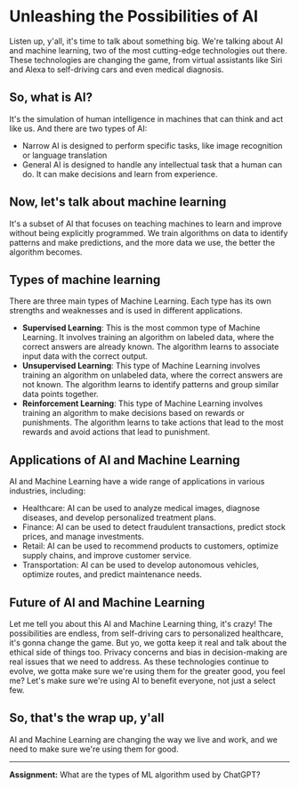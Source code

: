 # Unleashing the Possibilities of AI

Listen up, y'all, it's time to talk about something big. We're talking about AI and machine learning, two of the most cutting-edge technologies out there. These technologies are changing the game, from virtual assistants like Siri and Alexa to self-driving cars and even medical diagnosis.

## So, what is AI?

It's the simulation of human intelligence in machines that can think and act like us. And there are two types of AI: 

- Narrow AI is designed to perform specific tasks, like image recognition or language translation
- General AI is designed to handle any intellectual task that a human can do. It can make decisions and learn from experience.

## Now, let's talk about machine learning

It's a subset of AI that focuses on teaching machines to learn and improve without being explicitly programmed. We train algorithms on data to identify patterns and make predictions, and the more data we use, the better the algorithm becomes.

## Types of machine learning

There are three main types of Machine Learning. Each type has its own strengths and weaknesses and is used in different applications.

- **Supervised Learning**: This is the most common type of Machine Learning. It involves training an algorithm on labeled data, where the correct answers are already known. The algorithm learns to associate input data with the correct output.
- **Unsupervised Learning**: This type of Machine Learning involves training an algorithm on unlabeled data, where the correct answers are not known. The algorithm learns to identify patterns and group similar data points together.
- **Reinforcement Learning**: This type of Machine Learning involves training an algorithm to make decisions based on rewards or punishments. The algorithm learns to take actions that lead to the most rewards and avoid actions that lead to punishment.

## **Applications of AI and Machine Learning**

AI and Machine Learning have a wide range of applications in various industries, including:

- Healthcare: AI can be used to analyze medical images, diagnose diseases, and develop personalized treatment plans.
- Finance: AI can be used to detect fraudulent transactions, predict stock prices, and manage investments.
- Retail: AI can be used to recommend products to customers, optimize supply chains, and improve customer service.
- Transportation: AI can be used to develop autonomous vehicles, optimize routes, and predict maintenance needs.

## **Future of AI and Machine Learning**

Let me tell you about this AI and Machine Learning thing, it's crazy! The possibilities are endless, from self-driving cars to personalized healthcare, it's gonna change the game. But yo, we gotta keep it real and talk about the ethical side of things too. Privacy concerns and bias in decision-making are real issues that we need to address. As these technologies continue to evolve, we gotta make sure we're using them for the greater good, you feel me? Let's make sure we're using AI to benefit everyone, not just a select few.

## So, that's the wrap up, y'all

AI and Machine Learning are changing the way we live and work, and we need to make sure we're using them for good.

---

**Assignment:** What are the types of ML algorithm used by ChatGPT?
